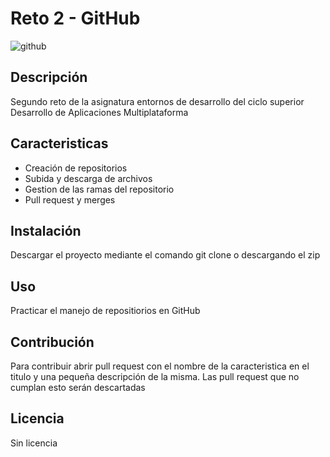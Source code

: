 # Reto 2 - GitHub

![github](https://upload.wikimedia.org/wikipedia/commons/thumb/c/c2/GitHub_Invertocat_Logo.svg/1200px-GitHub_Invertocat_Logo.svg.png)

## Descripción
Segundo reto de la asignatura entornos de desarrollo del ciclo superior Desarrollo de Aplicaciones Multiplataforma

## Caracteristicas
- Creación de repositorios
- Subida y descarga de archivos
- Gestion de las ramas del repositorio
- Pull request y merges

## Instalación
Descargar el proyecto mediante el comando git clone o descargando el zip

## Uso
Practicar el manejo de repositiorios en GitHub

## Contribución
Para contribuir abrir pull request con el nombre de la caracteristica en el titulo y una pequeña descripción de la misma.
Las pull request que no cumplan esto serán descartadas

## Licencia
Sin licencia
